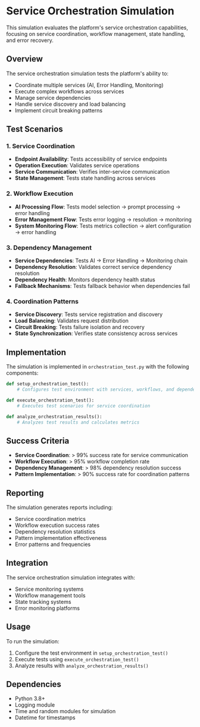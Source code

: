 # Service Orchestration Simulation

This simulation evaluates the platform's service orchestration capabilities, focusing on service coordination, workflow management, state handling, and error recovery.

## Overview

The service orchestration simulation tests the platform's ability to:
- Coordinate multiple services (AI, Error Handling, Monitoring)
- Execute complex workflows across services
- Manage service dependencies
- Handle service discovery and load balancing
- Implement circuit breaking patterns

## Test Scenarios

### 1. Service Coordination
- **Endpoint Availability**: Tests accessibility of service endpoints
- **Operation Execution**: Validates service operations
- **Service Communication**: Verifies inter-service communication
- **State Management**: Tests state handling across services

### 2. Workflow Execution
- **AI Processing Flow**: Tests model selection → prompt processing → error handling
- **Error Management Flow**: Tests error logging → resolution → monitoring
- **System Monitoring Flow**: Tests metrics collection → alert configuration → error handling

### 3. Dependency Management
- **Service Dependencies**: Tests AI → Error Handling → Monitoring chain
- **Dependency Resolution**: Validates correct service dependency resolution
- **Dependency Health**: Monitors dependency health status
- **Fallback Mechanisms**: Tests fallback behavior when dependencies fail

### 4. Coordination Patterns
- **Service Discovery**: Tests service registration and discovery
- **Load Balancing**: Validates request distribution
- **Circuit Breaking**: Tests failure isolation and recovery
- **State Synchronization**: Verifies state consistency across services

## Implementation

The simulation is implemented in `orchestration_test.py` with the following components:

```python
def setup_orchestration_test():
    # Configures test environment with services, workflows, and dependencies

def execute_orchestration_test():
    # Executes test scenarios for service coordination

def analyze_orchestration_results():
    # Analyzes test results and calculates metrics
```

## Success Criteria

- **Service Coordination**: > 99% success rate for service communication
- **Workflow Execution**: > 95% workflow completion rate
- **Dependency Management**: > 98% dependency resolution success
- **Pattern Implementation**: > 90% success rate for coordination patterns

## Reporting

The simulation generates reports including:
- Service coordination metrics
- Workflow execution success rates
- Dependency resolution statistics
- Pattern implementation effectiveness
- Error patterns and frequencies

## Integration

The service orchestration simulation integrates with:
- Service monitoring systems
- Workflow management tools
- State tracking systems
- Error monitoring platforms

## Usage

To run the simulation:

1. Configure the test environment in `setup_orchestration_test()`
2. Execute tests using `execute_orchestration_test()`
3. Analyze results with `analyze_orchestration_results()`

## Dependencies

- Python 3.8+
- Logging module
- Time and random modules for simulation
- Datetime for timestamps
